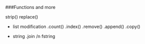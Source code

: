 ###Functions and more

strip()
replace()

* list modification
  .count()
  .index()
  .remove()
  .append()
  .copy()
  
* string
  .join
  /n
  fstring


